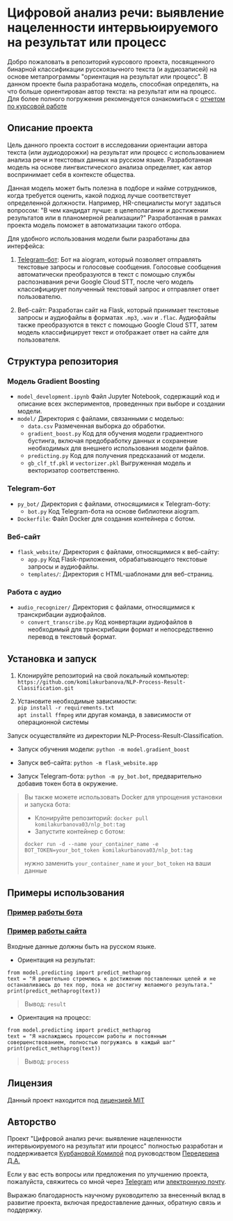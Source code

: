 # Цифровой анализ речи: выявление нацеленности интервьюируемого на результат или процесс

Добро пожаловать в репозиторий курсового проекта, посвященного бинарной классификации русскоязычного текста (и аудиозаписей) на основе метапрограммы "ориентация на результат или процесс". В данном проекте была разработана модель, способная определять, на что больше ориентирован автор текста: на результат или на процесс. Для более полного погружения рекомендуется ознакомиться с [отчетом по курсовой работе](https://www.overleaf.com/read/thyncrpfszsb)

## Описание проекта
Цель данного проекта состоит в исследовании ориентации автора текста (или аудиодорожки) на результат или процесс с использованием анализа речи и текстовых данных на русском языке. Разработанная модель на основе лингвистического анализа определяет, как автор воспринимает себя в контексте общества.

Данная модель может быть полезна в подборе и найме сотрудников, когда требуется оценить, какой подход лучше соответствует определенной должности. Например, HR-специалисты могут задаться вопросом: "В чем кандидат лучше: в целеполагании и достижении результатов или в планомерной реализации?" Разработанная в рамках проекта модель поможет в автоматизации такого отбора.

Для удобного использования модели были разработаны два интерфейса:

1. [Telegram-бот](http://t.me/ResultProcessModelBot): Бот на aiogram, который позволяет отправлять текстовые запросы и голосовые сообщения. Голосовые сообщения автоматически преобразуются в текст с помощью службы распознавания речи Google Cloud STT, после чего модель классифицирует полученный текстовый запрос и отправляет ответ пользователю.

2. Веб-сайт: Разработан сайт на Flask, который принимает текстовые запросы и аудиофайлы в форматах `.mp3`, `.wav` и `.flac`. Аудиофайлы также преобразуются в текст с помощью Google Cloud STT, затем модель классифицирует текст и отображает ответ на сайте для пользователя.

## Структура репозитория

### Модель Gradient Boosting

- `model_development.ipynb` Файл Jupyter Notebook, содержащий код и описание всех экспериментов, проведенных при выборе и создании модели.
- `model/` Директория с файлами, связанными с моделью:
  - `data.csv` Размеченная выборка до обработки.
  - `gradient_boost.py` Код для обучения модели градиентного бустинга, включая предобработку данных и сохранение необходимых для внешнего использования модели файлов.
  - `predicting.py` Код для получения предсказаний от модели.
  - `gb_clf_tf.pkl` и `vectorizer.pkl` Выгруженная модель и векторизатор соответственно.
  
### Telegram-бот

- `py_bot/` Директория с файлами, относящимися к Telegram-боту:
  - `bot.py` Код Telegram-бота на основе библиотеки aiogram.
- `Dockerfile`: Файл Docker для создания контейнера с ботом.

### Веб-сайт

- `flask_website/` Директория с файлами, относящимися к веб-сайту:
  - `app.py` Код Flask-приложения, обрабатывающего текстовые запросы и аудиофайлы.
  - `templates/`: Директория с HTML-шаблонами для веб-страниц.

### Работа с аудио

- `audio_recognizer/` Директория с файлами, относящимися к транскрибации аудиофайлов.
  - `convert_transcribe.py` Код конвертации аудиофайлов в необходимый для транскрибации формат и непосредственно перевод в текстовый формат.


## Установка и запуск

1. Клонируйте репозиторий на свой локальный компьютер:
`https://github.com/komilakurbanova/NLP-Process-Result-Classification.git`

2. Установите необходимые зависимости:\
`pip install -r requirements.txt`\
`apt install ffmpeg` или другая команда, в зависимости от операционной системы

Запуск осуществляйте из директории NLP-Process-Result-Classification.

- Запуск обучения модели: `python -m model.gradient_boost`

- Запуск веб-сайта:  `python -m flask_website.app`

- Запуск Telegram-бота:  `python -m py_bot.bot`, предварительно добавив токен бота в окружение.

> Вы также можете использовать Docker для упрощения установки и запуска бота:
>- Клонируйте репозиторий:
> `docker pull komilakurbanova03/nlp_bot:tag`
>- Запустите контейнер с ботом:
>
> `docker run -d --name your_container_name -e BOT_TOKEN=your_bot_token komilakurbanova03/nlp_bot:tag`
> 
>  нужно заменить `your_container_name` и `your_bot_token` на ваши данные

## Примеры использования
### [Пример работы бота](https://disk.yandex.ru/i/hb2GrH7yIMKZVQ)
### [Пример работы сайта](https://disk.yandex.ru/i/5nZN6C4NfD0R6A)

Входные данные должны быть на русском языке.

- Ориентация на результат:
```
from model.predicting import predict_methaprog
text = "Я решительно стремлюсь к достижению поставленных целей и не останавливаюсь до тех пор, пока не достигну желаемого результата."
print(predict_methaprog(text))
```
> Вывод: `result`

- Ориентация на процесс:

```
from model.predicting import predict_methaprog
text = "Я наслаждаюсь процессом работы и постоянным совершенствованием, полностью погружаясь в каждый шаг"
print(predict_methaprog(text))
```

> Вывод: `process`


## Лицензия

Данный проект находится под [лицензией MIT](https://github.com/komilakurbanova/NLP-Process-Result-Classification/blob/main/LICENSE)


## Авторство 

Проект "Цифровой анализ речи: выявление нацеленности интервьюируемого на результат или процесс" полностью разработан и поддерживается [Курбановой Комилой](https://github.com/komilakurbanova) под руководством [Передерина Д.А.](https://www.hse.ru/org/persons/225271929) 

Если у вас есть вопросы или предложения по улучшению проекта, пожалуйста, свяжитесь со мной через [Telegram](https://t.me/kvrmalin) или [электронную почту](krkurbanova@edu.hse.ru).

Выражаю благодарность научному руководителю за внесенный вклад в развитие проекта, включая предоставление данных, обратную связь и поддержку.
